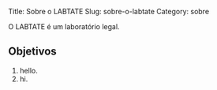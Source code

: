 Title: Sobre o LABTATE
Slug: sobre-o-labtate
Category: sobre

O LABTATE é um laboratório legal.

Objetivos
-------------------
<ol>
  <li>hello.</li>
  <li>hi.</li>  
</ol>